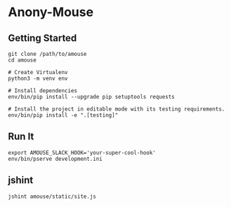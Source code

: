 Anony-Mouse
===========

Getting Started
---------------

    git clone /path/to/amouse
    cd amouse

    # Create Virtualenv
    python3 -m venv env

    # Install dependencies
    env/bin/pip install --upgrade pip setuptools requests

    # Install the project in editable mode with its testing requirements.
    env/bin/pip install -e ".[testing]"




Run It
------

    export AMOUSE_SLACK_HOOK='your-super-cool-hook'
    env/bin/pserve development.ini


jshint
------

    jshint amouse/static/site.js


